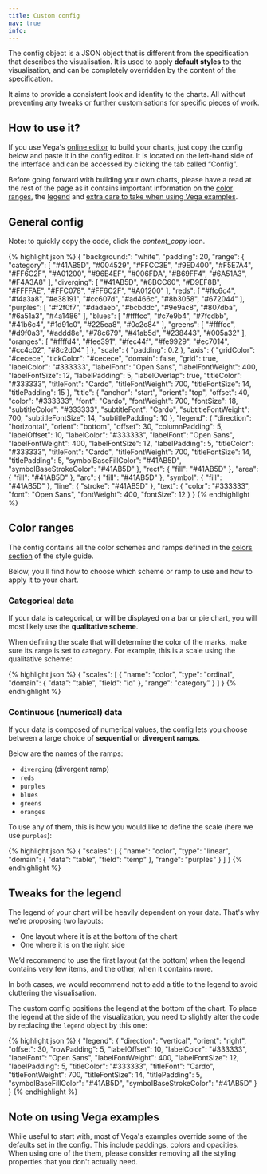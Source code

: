 ```yaml
---
title: Custom config
nav: true
info:
---
```


The config object is a JSON object that is different from the specification that describes the visualisation. It is used to apply **default styles** to the visualisation, and can be completely overridden by the content of the specification.

It aims to provide a consistent look and identity to the charts. All without preventing any tweaks or further customisations for specific pieces of work.

## How to use it?

If you use Vega's [online editor](https://vega.github.io/editor/) to build your charts, just copy the config below and paste it in the config editor. It is located on the left-hand side of the interface and can be accessed by clicking the tab called “Config”.

Before going forward with building your own charts, please have a read at the rest of the page as it contains important information on the [color ranges](#color-ranges), the [legend](#tweaks-for-the-legend) and [extra care to take when using Vega examples](#note-on-using-vega-examples).

## General config

Note: to quickly copy the code, click the <i class="icon">content_copy</i> icon.

{% highlight json %}
{
  "background:": "white",
  "padding": 20,
  "range": {
    "category": [
      "#41AB5D",
      "#004529",
      "#FFCC3E",
      "#9ED400",
      "#F5E7A4",
      "#FF6C2F",
      "#A01200",
      "#96E4EF",
      "#006FDA",
      "#B69FF4",
      "#6A51A3",
      "#F4A3A8"
    ],
    "diverging": [
      "#41AB5D",
      "#8BCC60",
      "#D9EF8B",
      "#FFFFAE",
      "#FFC078",
      "#FF6C2F",
      "#A01200"
    ],
    "reds": [
      "#ffc6c4",
      "#f4a3a8",
      "#e38191",
      "#cc607d",
      "#ad466c",
      "#8b3058",
      "#672044"
    ],
    "purples": [
      "#f2f0f7",
      "#dadaeb",
      "#bcbddc",
      "#9e9ac8",
      "#807dba",
      "#6a51a3",
      "#4a1486"
    ],
    "blues": [
      "#ffffcc",
      "#c7e9b4",
      "#7fcdbb",
      "#41b6c4",
      "#1d91c0",
      "#225ea8",
      "#0c2c84"
    ],
    "greens": [
      "#ffffcc",
      "#d9f0a3",
      "#addd8e",
      "#78c679",
      "#41ab5d",
      "#238443",
      "#005a32"
    ],
    "oranges": [
      "#ffffd4",
      "#fee391",
      "#fec44f",
      "#fe9929",
      "#ec7014",
      "#cc4c02",
      "#8c2d04"
    ]
  },
  "scale": {
    "padding": 0.2
  },
  "axis": {
    "gridColor": "#cecece",
    "tickColor": "#cecece",
    "domain": false,
    "grid": true,
    "labelColor": "#333333",
    "labelFont": "Open Sans",
    "labelFontWeight": 400,
    "labelFontSize": 12,
    "labelPadding": 5,
    "labelOverlap": true,
    "titleColor": "#333333",
    "titleFont": "Cardo",
    "titleFontWeight": 700,
    "titleFontSize": 14,
    "titlePadding": 15
  },
  "title": {
    "anchor": "start",
    "orient": "top",
    "offset": 40,
    "color": "#333333",
    "font": "Cardo",
    "fontWeight": 700,
    "fontSize": 18,
    "subtitleColor": "#333333",
    "subtitleFont": "Cardo",
    "subtitleFontWeight": 700,
    "subtitleFontSize": 14,
    "subtitlePadding": 10
  },
  "legend": {
    "direction": "horizontal",
    "orient": "bottom",
    "offset": 30,
    "columnPadding": 5,
    "labelOffset": 10,
    "labelColor": "#333333",
    "labelFont": "Open Sans",
    "labelFontWeight": 400,
    "labelFontSize": 12,
    "labelPadding": 5,
    "titleColor": "#333333",
    "titleFont": "Cardo",
    "titleFontWeight": 700,
    "titleFontSize": 14,
    "titlePadding": 5,
    "symbolBaseFillColor": "#41AB5D",
    "symbolBaseStrokeColor": "#41AB5D"
  },
  "rect": {
    "fill": "#41AB5D"
  },
  "area": {
    "fill": "#41AB5D"
  },
  "arc": {
    "fill": "#41AB5D"
  },
  "symbol": {
    "fill": "#41AB5D"
  },
  "line": {
    "stroke": "#41AB5D"
  },
  "text": {
    "color": "#333333",
    "font": "Open Sans",
    "fontWeight": 400,
    "fontSize": 12
  }
}
{% endhighlight %}

## Color ranges

The config contains all the color schemes and ramps defined in the [colors section](/docs/foundations/05-colors.html#visualizations) of the style guide.

Below, you'll find how to choose which scheme or ramp to use and how to apply it to your chart.

### Categorical data

If your data is categorical, or will be displayed on a bar or pie chart, you will most likely use the **qualitative scheme**.

When defining the scale that will determine the color of the marks, make sure its `range` is set to `category`. For example, this is a scale using the qualitative scheme:

{% highlight json %}
{
  "scales": [
   {
     "name": "color",
     "type": "ordinal",
     "domain": { "data": "table", "field": "id" },
     "range": "category"
   }
  ]
}
{% endhighlight %}

### Continuous (numerical) data

If your data is composed of numerical values, the config lets you choose between a large choice of **sequential** or **divergent ramps**.

Below are the names of the ramps:
- `diverging` (divergent ramp)
- `reds`
- `purples`
- `blues`
- `greens`
- `oranges`

To use any of them, this is how you would like to define the scale (here we use `purples`):

{% highlight json %}
{
  "scales": [
   {
     "name": "color",
     "type": "linear",
     "domain": { "data": "table", "field": "temp" },
     "range": "purples"
   }
  ]
}
{% endhighlight %}

## Tweaks for the legend

The legend of your chart will be heavily dependent on your data. That's why we're proposing two layouts:
- One layout where it is at the bottom of the chart
- One where it is on the right side

We’d recommend to use the first layout (at the bottom) when the legend contains very few items, and the other, when it contains more.

In both cases, we would recommend not to add a title to the legend to avoid cluttering the visualisation.

The custom config positions the legend at the bottom of the chart. To place the legend at the side of the visualization, you need to slightly alter the code by replacing the `legend` object by this one:

{% highlight json %}
{
  "legend": {
    "direction": "vertical",
    "orient": "right",
    "offset": 30,
    "rowPadding": 5,
    "labelOffset": 10,
    "labelColor": "#333333",
    "labelFont": "Open Sans",
    "labelFontWeight": 400,
    "labelFontSize": 12,
    "labelPadding": 5,
    "titleColor": "#333333",
    "titleFont": "Cardo",
    "titleFontWeight": 700,
    "titleFontSize": 14,
    "titlePadding": 5,
    "symbolBaseFillColor": "#41AB5D",
    "symbolBaseStrokeColor": "#41AB5D"
  }
}
{% endhighlight %}

## Note on using Vega examples

While useful to start with, most of Vega's examples override some of the defaults set in the config. This include paddings, colors and opacities. When using one of the them, please consider removing all the styling properties that you don't actually need.



